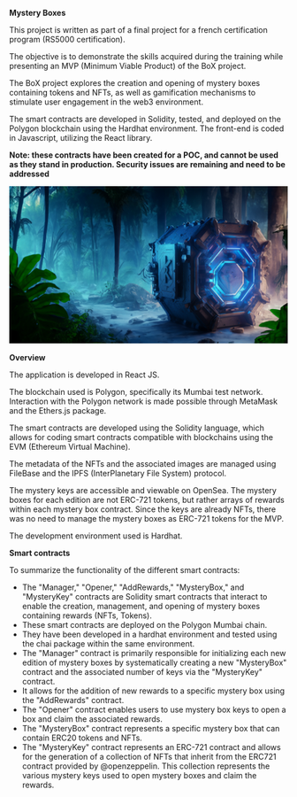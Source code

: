 **Mystery Boxes**

This project is written as part of a final project for a french certification program (RS5000 certification).

The objective is to demonstrate the skills acquired during the training while presenting an MVP (Minimum Viable Product) of the BoX project.

The BoX project explores the creation and opening of mystery boxes containing tokens and NFTs, as well as gamification mechanisms to stimulate user engagement in the web3 environment.

The smart contracts are developed in Solidity, tested, and deployed on the Polygon blockchain using the Hardhat environment. The front-end is coded in Javascript, utilizing the React library.

__Note: these contracts have been created for a POC, and cannot be used as they stand in production. Security issues are remaining and need to be addressed__

![IMAGE_DESCRIPTION](https://github.com/64656669/mysteryBoxes/blob/main/app/src/styles/img/jungle.png)

**Overview**

The application is developed in React JS.

The blockchain used is Polygon, specifically its Mumbai test network. Interaction with the Polygon network is made possible through MetaMask and the Ethers.js package.

The smart contracts are developed using the Solidity language, which allows for coding smart contracts compatible with blockchains using the EVM (Ethereum Virtual Machine).

The metadata of the NFTs and the associated images are managed using FileBase and the IPFS (InterPlanetary File System) protocol.

The mystery keys are accessible and viewable on OpenSea. The mystery boxes for each edition are not ERC-721 tokens, but rather arrays of rewards within each mystery box contract. Since the keys are already NFTs, there was no need to manage the mystery boxes as ERC-721 tokens for the MVP.

The development environment used is Hardhat.

**Smart contracts**

To summarize the functionality of the different smart contracts:

- The "Manager," "Opener," "AddRewards," "MysteryBox," and "MysteryKey" contracts are Solidity smart contracts that interact to enable the creation, management, and opening of mystery boxes containing rewards (NFTs, Tokens).
- These smart contracts are deployed on the Polygon Mumbai chain.
- They have been developed in a hardhat environment and tested using the chai package within the same environment.
- The "Manager" contract is primarily responsible for initializing each new edition of mystery boxes by systematically creating a new "MysteryBox" contract and the associated number of keys via the "MysteryKey" contract.
- It allows for the addition of new rewards to a specific mystery box using the "AddRewards" contract.
- The "Opener" contract enables users to use mystery box keys to open a box and claim the associated rewards.
- The "MysteryBox" contract represents a specific mystery box that can contain ERC20 tokens and NFTs.
- The "MysteryKey" contract represents an ERC-721 contract and allows for the generation of a collection of NFTs that inherit from the ERC721 contract provided by @openzeppelin. This collection represents the various mystery keys used to open mystery boxes and claim the rewards.
